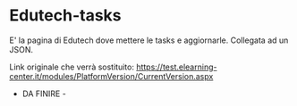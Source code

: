 # Edutech-tasks

E' la pagina di Edutech dove mettere le tasks e aggiornarle. Collegata ad un JSON. 


Link originale che verrà sostituito: https://test.elearning-center.it/modules/PlatformVersion/CurrentVersion.aspx

- DA FINIRE - 
